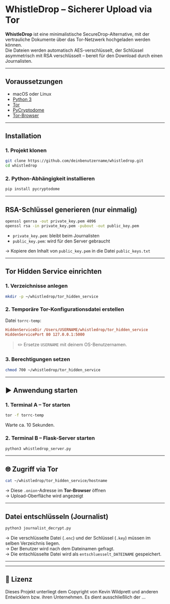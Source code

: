 
#  WhistleDrop – Sicherer Upload via Tor

**WhistleDrop** ist eine minimalistische SecureDrop-Alternative, mit der vertrauliche Dokumente über das Tor-Netzwerk hochgeladen werden können.  
Die Dateien werden automatisch AES-verschlüsselt, der Schlüssel asymmetrisch mit RSA verschlüsselt – bereit für den Download durch einen Journalisten.

---

##  Voraussetzungen

- macOS oder Linux
- [Python 3](https://www.python.org/downloads/)
- [Tor](https://www.torproject.org/)
- [PyCryptodome](https://pypi.org/project/pycryptodome/)
- [Tor-Browser](https://www.torproject.org/download/)

---

##  Installation

### 1. Projekt klonen

```bash
git clone https://github.com/deinbenutzername/whistledrop.git
cd whistledrop
```

### 2. Python-Abhängigkeit installieren

```bash
pip install pycryptodome
```

---

##  RSA-Schlüssel generieren (nur einmalig)

```bash
openssl genrsa -out private_key.pem 4096
openssl rsa -in private_key.pem -pubout -out public_key.pem
```

- `private_key.pem`: bleibt beim Journalisten
- `public_key.pem`: wird für den Server gebraucht

→ Kopiere den Inhalt von `public_key.pem` in die Datei `public_keys.txt`

---

##  Tor Hidden Service einrichten

### 1. Verzeichnisse anlegen

```bash
mkdir -p ~/whistledrop/tor_hidden_service
```

### 2. Temporäre Tor-Konfigurationsdatei erstellen

Datei `torrc-temp`:

```ini
HiddenServiceDir /Users/USERNAME/whistledrop/tor_hidden_service
HiddenServicePort 80 127.0.0.1:5000
```

> ✏️ Ersetze `USERNAME` mit deinem OS-Benutzernamen.

### 3. Berechtigungen setzen

```bash
chmod 700 ~/whistledrop/tor_hidden_service
```

---

## ▶ Anwendung starten

### 1. Terminal A – Tor starten

```bash
tor -f torrc-temp
```

Warte ca. 10 Sekunden.

### 2. Terminal B – Flask-Server starten

```bash
python3 whistledrop_server.py
```

---

## 🌐 Zugriff via Tor

```bash
cat ~/whistledrop/tor_hidden_service/hostname
```

→ Diese `.onion`-Adresse im **Tor-Browser** öffnen  
→ Upload-Oberfläche wird angezeigt

---

##  Datei entschlüsseln (Journalist)

```bash
python3 journalist_decrypt.py
```

→ Die verschlüsselte Datei (`.enc`) und der Schlüssel (`.key`) müssen im selben Verzeichnis liegen.  
→ Der Benutzer wird nach dem Dateinamen gefragt.  
→ Die entschlüsselte Datei wird als `entschluesselt_DATEINAME` gespeichert.

---



---

## 📄 Lizenz

Dieses Projekt unterliegt dem Copyright von Kevin Wildprett und anderen Entwicklern bzw. ihren Unternehmen. Es dient ausschließlich der ...
